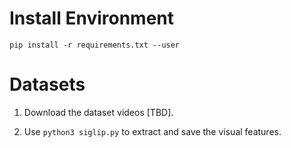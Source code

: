 # Install Environment
`pip install -r requirements.txt --user`

# Datasets
1. Download the dataset videos [TBD].

2. Use `python3 siglip.py` to extract and save the visual features.
